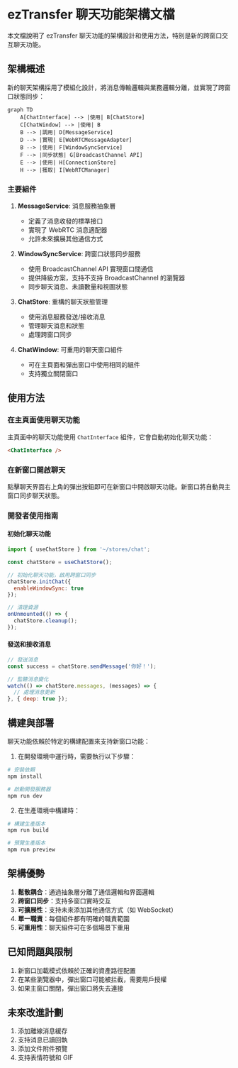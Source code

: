# ezTransfer 聊天功能架構文檔

本文檔說明了 ezTransfer 聊天功能的架構設計和使用方法，特別是新的跨窗口交互聊天功能。

## 架構概述

新的聊天架構採用了模組化設計，將消息傳輸邏輯與業務邏輯分離，並實現了跨窗口狀態同步：

```mermaid
graph TD
    A[ChatInterface] --> |使用| B[ChatStore]
    C[ChatWindow] --> |使用| B
    B --> |調用| D[MessageService]
    D --> |實現| E[WebRTCMessageAdapter]
    B --> |使用| F[WindowSyncService]
    F --> |同步狀態| G[BroadcastChannel API]
    E --> |使用| H[ConnectionStore]
    H --> |獲取| I[WebRTCManager]
```

### 主要組件

1. **MessageService**: 消息服務抽象層
   - 定義了消息收發的標準接口
   - 實現了 WebRTC 消息適配器
   - 允許未來擴展其他通信方式

2. **WindowSyncService**: 跨窗口狀態同步服務
   - 使用 BroadcastChannel API 實現窗口間通信
   - 提供降級方案，支持不支持 BroadcastChannel 的瀏覽器
   - 同步聊天消息、未讀數量和視圖狀態

3. **ChatStore**: 重構的聊天狀態管理
   - 使用消息服務發送/接收消息
   - 管理聊天消息和狀態
   - 處理跨窗口同步

4. **ChatWindow**: 可重用的聊天窗口組件
   - 可在主頁面和彈出窗口中使用相同的組件
   - 支持獨立關閉窗口

## 使用方法

### 在主頁面使用聊天功能

主頁面中的聊天功能使用 `ChatInterface` 組件，它會自動初始化聊天功能：

```html
<ChatInterface />
```

### 在新窗口開啟聊天

點擊聊天界面右上角的彈出按鈕即可在新窗口中開啟聊天功能。新窗口將自動與主窗口同步聊天狀態。

### 開發者使用指南

#### 初始化聊天功能

```javascript
import { useChatStore } from '~/stores/chat';

const chatStore = useChatStore();

// 初始化聊天功能，啟用跨窗口同步
chatStore.initChat({
  enableWindowSync: true 
});

// 清理資源
onUnmounted(() => {
  chatStore.cleanup();
});
```

#### 發送和接收消息

```javascript
// 發送消息
const success = chatStore.sendMessage('你好！');

// 監聽消息變化
watch(() => chatStore.messages, (messages) => {
  // 處理消息更新
}, { deep: true });
```

## 構建與部署

聊天功能依賴於特定的構建配置來支持新窗口功能：

1. 在開發環境中運行時，需要執行以下步驟：

```bash
# 安裝依賴
npm install

# 啟動開發服務器
npm run dev
```

2. 在生產環境中構建時：

```bash
# 構建生產版本
npm run build

# 預覽生產版本
npm run preview
```

## 架構優勢

1. **鬆散耦合**：通過抽象層分離了通信邏輯和界面邏輯
2. **跨窗口同步**：支持多窗口實時交互
3. **可擴展性**：支持未來添加其他通信方式（如 WebSocket）
4. **單一職責**：每個組件都有明確的職責範圍
5. **可重用性**：聊天組件可在多個場景下重用

## 已知問題與限制

1. 新窗口加載模式依賴於正確的資產路徑配置
2. 在某些瀏覽器中，彈出窗口可能被拦截，需要用戶授權
3. 如果主窗口關閉，彈出窗口將失去連接

## 未來改進計劃

1. 添加離線消息緩存
2. 支持消息已讀回執
3. 添加文件附件預覽
4. 支持表情符號和 GIF